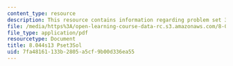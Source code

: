 ```yaml
---
content_type: resource
description: This resource contains information regarding problem set 3 solution.
file: /media/https%3A/open-learning-course-data-rc.s3.amazonaws.com/8-044-statistical-physics-i-spring-2013/7fa48161133b2805a5cf9b00d336ea55_MIT8_044S13_pss3.pdf
file_type: application/pdf
resourcetype: Document
title: 8.044s13 Pset3Sol
uid: 7fa48161-133b-2805-a5cf-9b00d336ea55
---
```

